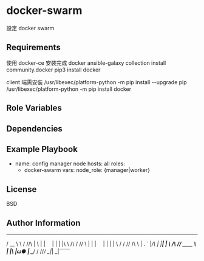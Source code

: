 docker-swarm
=========

設定 docker swarm 

Requirements
------------

使用 docker-ce 安裝完成 docker
ansible-galaxy collection install community.docker
pip3 install docker

client 端需安裝
/usr/libexec/platform-python -m pip install --upgrade pip
/usr/libexec/platform-python -m pip install docker

Role Variables
--------------

Dependencies
------------


Example Playbook
----------------


- name: config manager node
  hosts: all
  roles:
    - docker-swarm
  vars:
    node_role: {manager|worker}


License
-------

BSD

Author Information
------------------

   ____ __          __       _   _ 
  / __ \\ \        / //\    | \ | |　
 | |  | |\ \  /\  / //  \   |  \| |　
 | |  | | \ \/  \/ // /\ \  | . ` |_/\ 
 | |__| |  \  /\  // ____ \ | |\  |ω● |
  \____/    \/  \//_/    \_\|_| \_|￣￣